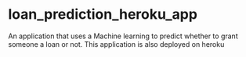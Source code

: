 # loan_prediction_heroku_app
An application that uses a Machine learning  to predict whether to grant someone a loan or not. This application is also deployed on heroku 
